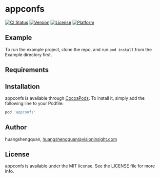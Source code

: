 # appconfs

[![CI Status](https://img.shields.io/travis/huangshengquan/appconfs.svg?style=flat)](https://travis-ci.org/huangshengquan/appconfs)
[![Version](https://img.shields.io/cocoapods/v/appconfs.svg?style=flat)](https://cocoapods.org/pods/appconfs)
[![License](https://img.shields.io/cocoapods/l/appconfs.svg?style=flat)](https://cocoapods.org/pods/appconfs)
[![Platform](https://img.shields.io/cocoapods/p/appconfs.svg?style=flat)](https://cocoapods.org/pods/appconfs)

## Example

To run the example project, clone the repo, and run `pod install` from the Example directory first.

## Requirements

## Installation

appconfs is available through [CocoaPods](https://cocoapods.org). To install
it, simply add the following line to your Podfile:

```ruby
pod 'appconfs'
```

## Author

huangshengquan, huangshengquan@visioninsight.com

## License

appconfs is available under the MIT license. See the LICENSE file for more info.

